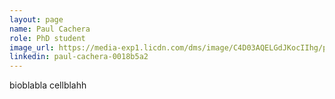 ```yaml
---
layout: page
name: Paul Cachera
role: PhD student
image_url: https://media-exp1.licdn.com/dms/image/C4D03AQELGdJKocIIhg/profile-displayphoto-shrink_400_400/0/1541511308277?e=1643846400&v=beta&t=qgwYJHuzaIfuEn8i5tG4G58aSrj8ss9_0XXrd8oWfcI
linkedin: paul-cachera-0018b5a2
---
```

bioblabla cellblahh
